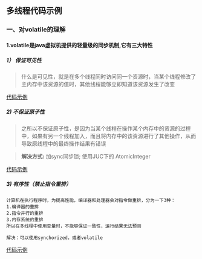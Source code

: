 ##  多线程代码示例

### 一、对volatile的理解
#### 1.volatile是java虚拟机提供的轻量级的同步机制,它有三大特性

##### 1） 保证可见性
> 什么是可见性，就是在多个线程同时访问同一个资源时，当某个线程修改了主内存中该资源的值时，其他线程能够立即知道该资源发生了改变 

[代码示例](https://github.com/jeckAell/JAVADemos/blob/master/src/main/java/com/example/demo/thread/volatileDemo/SeeAble.java)

##### 2) 不保证原子性
> 之所以不保证原子性，是因为当某个线程在操作某个内存中的资源的过程中，如果有另一个线程加入，而且将内存中的该资源进行了其他操作，从而导致原线程中的最终操作结果有错误

> **解决方式:** 加sync同步锁;  使用JUC下的 AtomicInteger 

[代码示例](https://github.com/jeckAell/JAVADemos/blob/master/src/main/java/com/example/demo/thread/AtomicIntegerDemo.java)

##### 3) 有序性（禁止指令重排）
```aidl
计算机在执行程序时，为提高性能，编译器和处理器会对指令做重排，分为一下3种： 
1.编译器的重排
2.指令并行的重排
3.内存系统的重排
所以在多线程中使用变量时，不能够保证一致性，运行结果无法预测

解决：可以使用synchorized，或者volatile
```
[代码示例](https://github.com/jeckAell/JAVADemos/blob/master/src/main/java/com/example/demo/thread/ResorceseqDemo.java)